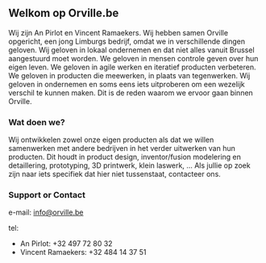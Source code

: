 ## Welkom op Orville.be

Wij zijn An Pirlot en Vincent Ramaekers. Wij hebben samen Orville opgericht, een jong Limburgs bedrijf, omdat we in verschillende dingen geloven. Wij geloven in lokaal ondernemen en dat niet alles vanuit Brussel aangestuurd moet worden. We geloven in mensen controle geven over hun eigen leven. We geloven in agile werken en iteratief producten verbeteren. We geloven in producten die meewerken, in plaats van tegenwerken. Wij geloven in ondernemen en soms eens iets uitproberen om een wezelijk verschil te kunnen maken. Dit is de reden waarom we ervoor gaan binnen Orville.


### Wat doen we?
Wij ontwikkelen zowel onze eigen producten als dat we willen samenwerken met andere bedrijven in het verder uitwerken van hun producten. Dit houdt in product design, inventor/fusion modelering en detaillering, prototyping, 3D printwerk, klein laswerk, ...
Als jullie op zoek zijn naar iets specifiek dat hier niet tussenstaat, contacteer ons.

### Support or Contact

e-mail: info@orville.be

tel:  
* An Pirlot: +32 497 72 80 32
* Vincent Ramaekers: +32 484 14 37 51
